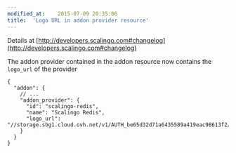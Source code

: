 ```yaml
---
modified_at:	2015-07-09 20:35:06
title:	'Logo URL in addon provider resource'
---
```


Details at [http://developers.scalingo.com#changelog](http://developers.scalingo.com#changelog)

The addon provider contained in the addon resource now contains the `logo_url` of the provider

```
{
  "addon": {
    // ...
    "addon_provider": {
      "id": "scalingo-redis",
      "name": "Scalingo Redis",
      "logo_url": "//storage.sbg1.cloud.ovh.net/v1/AUTH_be65d32d71a6435589a419eac98613f2/scalingo/redis.png"
    }
  }
}
```
